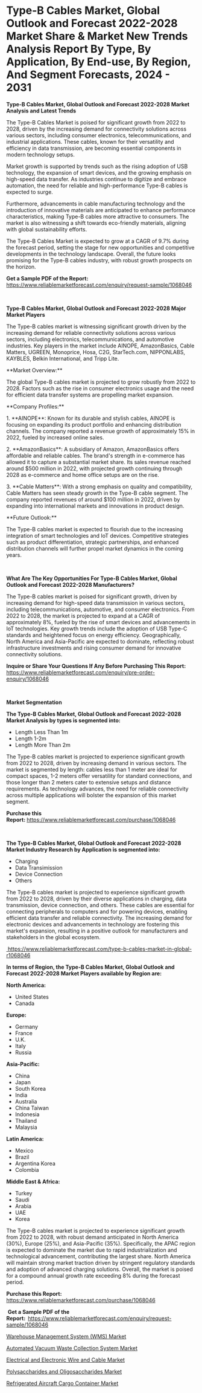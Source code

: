 <p><h1>Type-B Cables Market, Global Outlook and Forecast 2022-2028 Market Share & Market New Trends Analysis Report By Type, By Application, By End-use, By Region, And Segment Forecasts, 2024 - 2031</h1></p><p><strong>Type-B Cables Market, Global Outlook and Forecast 2022-2028 Market Analysis and Latest Trends</strong></p>
<p><p>The Type-B Cables Market is poised for significant growth from 2022 to 2028, driven by the increasing demand for connectivity solutions across various sectors, including consumer electronics, telecommunications, and industrial applications. These cables, known for their versatility and efficiency in data transmission, are becoming essential components in modern technology setups.</p><p>Market growth is supported by trends such as the rising adoption of USB technology, the expansion of smart devices, and the growing emphasis on high-speed data transfer. As industries continue to digitize and embrace automation, the need for reliable and high-performance Type-B cables is expected to surge.</p><p>Furthermore, advancements in cable manufacturing technology and the introduction of innovative materials are anticipated to enhance performance characteristics, making Type-B cables more attractive to consumers. The market is also witnessing a shift towards eco-friendly materials, aligning with global sustainability efforts.</p><p>The Type-B Cables Market is expected to grow at a CAGR of 9.7% during the forecast period, setting the stage for new opportunities and competitive developments in the technology landscape. Overall, the future looks promising for the Type-B cables industry, with robust growth prospects on the horizon.</p></p>
<p><strong>Get a Sample PDF of the Report:&nbsp;</strong> <a href="https://www.reliablemarketforecast.com/enquiry/request-sample/1068046?utm_campaign=1833&utm_medium=2&utm_source=Github&utm_content=ia&utm_term=04122024&utm_id=type-b-cables-market-global-outlook-and-forecast-2022-2028">https://www.reliablemarketforecast.com/enquiry/request-sample/1068046</a></p>
<p>&nbsp;</p>
<p><strong>Type-B Cables Market, Global Outlook and Forecast 2022-2028 Major Market Players</strong></p>
<p><p>The Type-B cables market is witnessing significant growth driven by the increasing demand for reliable connectivity solutions across various sectors, including electronics, telecommunications, and automotive industries. Key players in the market include AINOPE, AmazonBasics, Cable Matters, UGREEN, Monoprice, Hosa, C2G, StarTech.com, NIPPONLABS, KAYBLES, Belkin International, and Tripp Lite.</p><p>**Market Overview:**</p><p>The global Type-B cables market is projected to grow robustly from 2022 to 2028. Factors such as the rise in consumer electronics usage and the need for efficient data transfer systems are propelling market expansion.</p><p>**Company Profiles:**</p><p>1. **AINOPE**: Known for its durable and stylish cables, AINOPE is focusing on expanding its product portfolio and enhancing distribution channels. The company reported a revenue growth of approximately 15% in 2022, fueled by increased online sales.</p><p>2. **AmazonBasics**: A subsidiary of Amazon, AmazonBasics offers affordable and reliable cables. The brand's strength in e-commerce has allowed it to capture a substantial market share. Its sales revenue reached around $500 million in 2022, with projected growth continuing through 2028 as e-commerce and home office setups are on the rise.</p><p>3. **Cable Matters**: With a strong emphasis on quality and compatibility, Cable Matters has seen steady growth in the Type-B cable segment. The company reported revenues of around $100 million in 2022, driven by expanding into international markets and innovations in product design.</p><p>**Future Outlook:**</p><p>The Type-B cables market is expected to flourish due to the increasing integration of smart technologies and IoT devices. Competitive strategies such as product differentiation, strategic partnerships, and enhanced distribution channels will further propel market dynamics in the coming years.</p></p>
<p>&nbsp;</p>
<p><strong>What Are The Key Opportunities For Type-B Cables Market, Global Outlook and Forecast 2022-2028 Manufacturers?</strong></p>
<p><p>The Type-B cables market is poised for significant growth, driven by increasing demand for high-speed data transmission in various sectors, including telecommunications, automotive, and consumer electronics. From 2022 to 2028, the market is projected to expand at a CAGR of approximately 8%, fueled by the rise of smart devices and advancements in IoT technologies. Key growth trends include the adoption of USB Type-C standards and heightened focus on energy efficiency. Geographically, North America and Asia-Pacific are expected to dominate, reflecting robust infrastructure investments and rising consumer demand for innovative connectivity solutions.</p></p>
<p><strong>Inquire or Share Your Questions If Any Before Purchasing This Report:</strong> <a href="https://www.reliablemarketforecast.com/enquiry/pre-order-enquiry/1068046?utm_campaign=1833&utm_medium=2&utm_source=Github&utm_content=ia&utm_term=04122024&utm_id=type-b-cables-market-global-outlook-and-forecast-2022-2028">https://www.reliablemarketforecast.com/enquiry/pre-order-enquiry/1068046</a></p>
<p>&nbsp;</p>
<p><strong>Market Segmentation</strong></p>
<p><strong>The Type-B Cables Market, Global Outlook and Forecast 2022-2028 Market Analysis by types is segmented into:</strong></p>
<p><ul><li>Length Less Than 1m</li><li>Length 1-2m</li><li>Length More Than 2m</li></ul></p>
<p><p>The Type-B cables market is projected to experience significant growth from 2022 to 2028, driven by increasing demand in various sectors. The market is segmented by length: cables less than 1 meter are ideal for compact spaces, 1-2 meters offer versatility for standard connections, and those longer than 2 meters cater to extensive setups and distance requirements. As technology advances, the need for reliable connectivity across multiple applications will bolster the expansion of this market segment.</p></p>
<p><strong>Purchase this Report:&nbsp;</strong><a href="https://www.reliablemarketforecast.com/purchase/1068046?utm_campaign=1833&utm_medium=2&utm_source=Github&utm_content=ia&utm_term=04122024&utm_id=type-b-cables-market-global-outlook-and-forecast-2022-2028">https://www.reliablemarketforecast.com/purchase/1068046</a></p>
<p>&nbsp;</p>
<p><strong>The Type-B Cables Market, Global Outlook and Forecast 2022-2028 Market Industry Research by Application is segmented into:</strong></p>
<p><ul><li>Charging</li><li>Data Transimission</li><li>Device Connection</li><li>Others</li></ul></p>
<p><p>The Type-B cables market is projected to experience significant growth from 2022 to 2028, driven by their diverse applications in charging, data transmission, device connection, and others. These cables are essential for connecting peripherals to computers and for powering devices, enabling efficient data transfer and reliable connectivity. The increasing demand for electronic devices and advancements in technology are fostering this market's expansion, resulting in a positive outlook for manufacturers and stakeholders in the global ecosystem.</p></p>
<p><a href="https://www.reliablemarketforecast.com/type-b-cables-market-in-global-r1068046?utm_campaign=1833&utm_medium=2&utm_source=Github&utm_content=ia&utm_term=04122024&utm_id=type-b-cables-market-global-outlook-and-forecast-2022-2028">&nbsp;https://www.reliablemarketforecast.com/type-b-cables-market-in-global-r1068046</a></p>
<p><strong>In terms of Region, the Type-B Cables Market, Global Outlook and Forecast 2022-2028 Market Players available by Region are:</strong></p>
<p>
    <p> <strong> North America: </strong>
        <ul>
            <li>United States</li>
            <li>Canada</li>
        </ul>
        </p> 
    <p> <strong> Europe: </strong>
        <ul>
            <li>Germany</li>
            <li>France</li>
            <li>U.K.</li>
            <li>Italy</li>
            <li>Russia</li>
        </ul>
        </p> 
    <p> <strong> Asia-Pacific: </strong>
        <ul>
            <li>China</li>
            <li>Japan</li>
            <li>South Korea</li>
            <li>India</li>
            <li>Australia</li>
            <li>China Taiwan</li>
            <li>Indonesia</li>
            <li>Thailand</li>
            <li>Malaysia</li>
        </ul>
        </p> 
    <p> <strong> Latin America: </strong>
        <ul>
            <li>Mexico</li>
            <li>Brazil</li>
            <li>Argentina Korea</li>
            <li>Colombia</li>
        </ul>
        </p> 
    <p> <strong> Middle East & Africa: </strong>
        <ul>
            <li>Turkey</li>
            <li>Saudi</li>
            <li>Arabia</li>
            <li>UAE</li>
            <li>Korea</li>
        </ul>
    </p>
    </p>
<p><p>The Type-B cables market is projected to experience significant growth from 2022 to 2028, with robust demand anticipated in North America (30%), Europe (25%), and Asia-Pacific (35%). Specifically, the APAC region is expected to dominate the market due to rapid industrialization and technological advancement, contributing the largest share. North America will maintain strong market traction driven by stringent regulatory standards and adoption of advanced charging solutions. Overall, the market is poised for a compound annual growth rate exceeding 8% during the forecast period.</p></p>
<p><strong>Purchase this Report: </strong><a href="https://www.reliablemarketforecast.com/purchase/1068046?utm_campaign=1833&utm_medium=2&utm_source=Github&utm_content=ia&utm_term=04122024&utm_id=type-b-cables-market-global-outlook-and-forecast-2022-2028">https://www.reliablemarketforecast.com/purchase/1068046</a></p>
<p>&nbsp;<strong>Get a Sample PDF of the Report:&nbsp;&nbsp;</strong><a href="https://www.reliablemarketforecast.com/enquiry/request-sample/1068046?utm_campaign=1833&utm_medium=2&utm_source=Github&utm_content=ia&utm_term=04122024&utm_id=type-b-cables-market-global-outlook-and-forecast-2022-2028">https://www.reliablemarketforecast.com/enquiry/request-sample/1068046</a></p>
<p><strong></strong></p>
<p><p><a href="https://issuu.com/reportprime-2/docs/warehouse-management-system-wms-market-size-2030.p?utm_campaign=1833&utm_medium=2&utm_source=Github&utm_content=ia&utm_term=04122024&utm_id=type-b-cables-market-global-outlook-and-forecast-2022-2028">Warehouse Management System (WMS) Market</a></p><p><a href="https://www.linkedin.com/pulse/size-automated-vacuum-waste-collection-system-marketindustry-0h6hf?utm_campaign=1833&utm_medium=2&utm_source=Github&utm_content=ia&utm_term=04122024&utm_id=type-b-cables-market-global-outlook-and-forecast-2022-2028">Automated Vacuum Waste Collection System Market</a></p><p><a href="https://www.linkedin.com/pulse/comprehensive-analysis-electrical-electronic-wire-cable-market-zdh2e?utm_campaign=1833&utm_medium=2&utm_source=Github&utm_content=ia&utm_term=04122024&utm_id=type-b-cables-market-global-outlook-and-forecast-2022-2028">Electrical and Electronic Wire and Cable Market</a></p><p><a href="https://www.linkedin.com/pulse/polysaccharides-oligosaccharides-market-size-overview-comprehensive-naane?utm_campaign=1833&utm_medium=2&utm_source=Github&utm_content=ia&utm_term=04122024&utm_id=type-b-cables-market-global-outlook-and-forecast-2022-2028">Polysaccharides and Oligosaccharides Market</a></p><p><a href="https://issuu.com/reportprime-2/docs/refrigerated-aircraft-cargo-container-market-size-?utm_campaign=1833&utm_medium=2&utm_source=Github&utm_content=ia&utm_term=04122024&utm_id=type-b-cables-market-global-outlook-and-forecast-2022-2028">Refrigerated Aircraft Cargo Container Market</a></p></p>